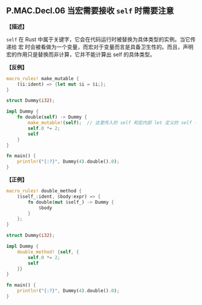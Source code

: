 ## P.MAC.Decl.06 当宏需要接收 `self` 时需要注意

**【描述】**

`self` 在 Rust 中属于关键字，它会在代码运行时被替换为具体类型的实例。当它传递给 宏 时会被看做为一个变量，而宏对于变量而言是具备卫生性的。而且，声明宏的作用只是替换而非计算，它并不能计算出 self 的具体类型。

**【反例】**

```rust
macro_rules! make_mutable {
    ($i:ident) => {let mut $i = $i;};
}

struct Dummy(i32);

impl Dummy {
    fn double(self) -> Dummy {
        make_mutable!(self);  // 这里传入的 self 和宏内部 let 定义的 self 不是一码事
        self.0 *= 2;
        self
    }
}

fn main() {
    println!("{:?}", Dummy(4).double().0);
}
```

**【正例】**

```rust
macro_rules! double_method {
    ($self_:ident, $body:expr) => {
        fn double(mut $self_) -> Dummy {
            $body
        }
    };
}

struct Dummy(i32);

impl Dummy {
    double_method! {self, {
        self.0 *= 2;
        self
    }}
}

fn main() {
    println!("{:?}", Dummy(4).double().0);
}
```
